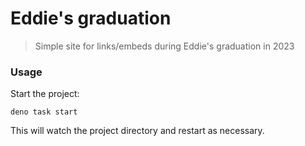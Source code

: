 # Eddie's graduation

> Simple site for links/embeds during Eddie's graduation in 2023

### Usage

Start the project:

```
deno task start
```

This will watch the project directory and restart as necessary.
